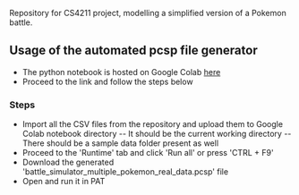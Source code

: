 Repository for CS4211 project, modelling a simplified version of a Pokemon battle.

## Usage of the automated pcsp file generator

- The python notebook is hosted on Google Colab [here]
- Proceed to the link and follow the steps below

### Steps
- Import all the CSV files from the repository and upload them to Google Colab notebook directory
-- It should be the current working directory
-- There should be a sample data folder present as well
- Proceed to the 'Runtime' tab and click 'Run all' or press  'CTRL + F9'
- Download the generated 'battle_simulator_multiple_pokemon_real_data.pcsp' file
- Open and run it in PAT

[//]: # (These are reference links used in the body of this note and get stripped out when the markdown processor does its job. There is no need to format nicely because it shouldn't be seen. Thanks SO - http://stackoverflow.com/questions/4823468/store-comments-in-markdown-syntax)

   [here]: <https://colab.research.google.com/drive/1Pktvyl3bAeBlCwgT_OMrOHXKRHbWTama?usp=sharing>

